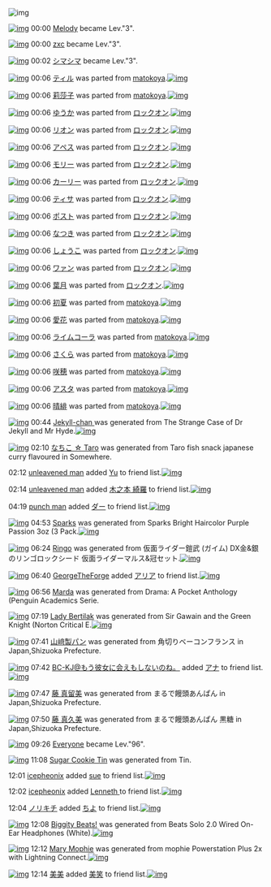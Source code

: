 ![img](http://gdrive-cdn.herokuapp.com/get/0B-nxIpt4DE2TdGhPalFPcFpSY0E/512px-barcode.png)

[![img](http://www.deviantsart.com/3am0egs.jpeg)](http://www.barcodekanojo.com/user/262232/Melody) 00:00 [Melody](http://www.barcodekanojo.com/user/262232/Melody) became Lev."3".

[![img](http://www.deviantsart.com/3pg3gvq.jpeg)](http://www.barcodekanojo.com/user/272503/zxc) 00:00 [zxc](http://www.barcodekanojo.com/user/272503/zxc) became Lev."3".

[![img](http://www.deviantsart.com/dd3k0g.jpeg)](http://www.barcodekanojo.com/user/372780/%E3%82%B7%E3%83%9E%E3%82%B7%E3%83%9E) 00:02 [シマシマ](http://www.barcodekanojo.com/user/372780/%E3%82%B7%E3%83%9E%E3%82%B7%E3%83%9E) became Lev."3".

[![img](http://www.deviantsart.com/3202tdg.png)](http://www.barcodekanojo.com/kanojo/1478486/%E3%83%86%E3%82%A3%E3%83%AB) 00:06 [ティル](http://www.barcodekanojo.com/kanojo/1478486/%E3%83%86%E3%82%A3%E3%83%AB) was parted from [matokoya](http://www.barcodekanojo.com/kanojo/1478486/%E3%83%86%E3%82%A3%E3%83%AB).[![img](http://www.deviantsart.com/2qe0j45.jpeg)](http://www.barcodekanojo.com/user/24932/matokoya) 

[![img](http://www.deviantsart.com/1f866dd.png)](http://www.barcodekanojo.com/kanojo/2269136/%E8%8E%89%E8%8E%8E%E5%AD%90) 00:06 [莉莎子](http://www.barcodekanojo.com/kanojo/2269136/%E8%8E%89%E8%8E%8E%E5%AD%90) was parted from [matokoya](http://www.barcodekanojo.com/kanojo/2269136/%E8%8E%89%E8%8E%8E%E5%AD%90).[![img](http://www.deviantsart.com/2qe0j45.jpeg)](http://www.barcodekanojo.com/user/24932/matokoya) 

[![img](http://www.deviantsart.com/eam1nt.png)](http://www.barcodekanojo.com/kanojo/2537392/%E3%82%86%E3%81%86%E3%81%8B) 00:06 [ゆうか](http://www.barcodekanojo.com/kanojo/2537392/%E3%82%86%E3%81%86%E3%81%8B) was parted from [ロックオン](http://www.barcodekanojo.com/kanojo/2537392/%E3%82%86%E3%81%86%E3%81%8B).[![img](http://www.deviantsart.com/2musf1g.jpeg)](http://www.barcodekanojo.com/user/241643/%E3%83%AD%E3%83%83%E3%82%AF%E3%82%AA%E3%83%B3) 

[![img](http://www.deviantsart.com/3c0e7h1.png)](http://www.barcodekanojo.com/kanojo/2524515/%E3%83%AA%E3%82%AA%E3%83%B3) 00:06 [リオン](http://www.barcodekanojo.com/kanojo/2524515/%E3%83%AA%E3%82%AA%E3%83%B3) was parted from [ロックオン](http://www.barcodekanojo.com/kanojo/2524515/%E3%83%AA%E3%82%AA%E3%83%B3).[![img](http://www.deviantsart.com/2musf1g.jpeg)](http://www.barcodekanojo.com/user/241643/%E3%83%AD%E3%83%83%E3%82%AF%E3%82%AA%E3%83%B3) 

[![img](http://www.deviantsart.com/3oofdj8.png)](http://www.barcodekanojo.com/kanojo/2535227/%E3%82%A2%E3%83%9A%E3%82%B9) 00:06 [アペス](http://www.barcodekanojo.com/kanojo/2535227/%E3%82%A2%E3%83%9A%E3%82%B9) was parted from [ロックオン](http://www.barcodekanojo.com/kanojo/2535227/%E3%82%A2%E3%83%9A%E3%82%B9).[![img](http://www.deviantsart.com/2musf1g.jpeg)](http://www.barcodekanojo.com/user/241643/%E3%83%AD%E3%83%83%E3%82%AF%E3%82%AA%E3%83%B3) 

[![img](http://www.deviantsart.com/vq8ehg.png)](http://www.barcodekanojo.com/kanojo/2538050/%E3%83%A2%E3%83%AA%E3%83%BC) 00:06 [モリー](http://www.barcodekanojo.com/kanojo/2538050/%E3%83%A2%E3%83%AA%E3%83%BC) was parted from [ロックオン](http://www.barcodekanojo.com/kanojo/2538050/%E3%83%A2%E3%83%AA%E3%83%BC).[![img](http://www.deviantsart.com/2musf1g.jpeg)](http://www.barcodekanojo.com/user/241643/%E3%83%AD%E3%83%83%E3%82%AF%E3%82%AA%E3%83%B3) 

[![img](http://www.deviantsart.com/16il9tf.png)](http://www.barcodekanojo.com/kanojo/2819335/%E3%82%AB%E3%83%BC%E3%83%AA%E3%83%BC) 00:06 [カーリー](http://www.barcodekanojo.com/kanojo/2819335/%E3%82%AB%E3%83%BC%E3%83%AA%E3%83%BC) was parted from [ロックオン](http://www.barcodekanojo.com/kanojo/2819335/%E3%82%AB%E3%83%BC%E3%83%AA%E3%83%BC).[![img](http://www.deviantsart.com/2musf1g.jpeg)](http://www.barcodekanojo.com/user/241643/%E3%83%AD%E3%83%83%E3%82%AF%E3%82%AA%E3%83%B3) 

[![img](http://www.deviantsart.com/1kn7r95.png)](http://www.barcodekanojo.com/kanojo/2807459/%E3%83%86%E3%82%A3%E3%82%B5) 00:06 [ティサ](http://www.barcodekanojo.com/kanojo/2807459/%E3%83%86%E3%82%A3%E3%82%B5) was parted from [ロックオン](http://www.barcodekanojo.com/kanojo/2807459/%E3%83%86%E3%82%A3%E3%82%B5).[![img](http://www.deviantsart.com/2musf1g.jpeg)](http://www.barcodekanojo.com/user/241643/%E3%83%AD%E3%83%83%E3%82%AF%E3%82%AA%E3%83%B3) 

[![img](http://www.deviantsart.com/1f2tu37.png)](http://www.barcodekanojo.com/kanojo/19958/%E3%83%9D%E3%82%B9%E3%83%88) 00:06 [ポスト](http://www.barcodekanojo.com/kanojo/19958/%E3%83%9D%E3%82%B9%E3%83%88) was parted from [ロックオン](http://www.barcodekanojo.com/kanojo/19958/%E3%83%9D%E3%82%B9%E3%83%88).[![img](http://www.deviantsart.com/2musf1g.jpeg)](http://www.barcodekanojo.com/user/241643/%E3%83%AD%E3%83%83%E3%82%AF%E3%82%AA%E3%83%B3) 

[![img](http://www.deviantsart.com/2n0mvnd.png)](http://www.barcodekanojo.com/kanojo/2544337/%E3%81%AA%E3%81%A4%E3%81%8D) 00:06 [なつき](http://www.barcodekanojo.com/kanojo/2544337/%E3%81%AA%E3%81%A4%E3%81%8D) was parted from [ロックオン](http://www.barcodekanojo.com/kanojo/2544337/%E3%81%AA%E3%81%A4%E3%81%8D).[![img](http://www.deviantsart.com/2musf1g.jpeg)](http://www.barcodekanojo.com/user/241643/%E3%83%AD%E3%83%83%E3%82%AF%E3%82%AA%E3%83%B3) 

[![img](http://www.deviantsart.com/17hcg0p.png)](http://www.barcodekanojo.com/kanojo/2617152/%E3%81%97%E3%82%87%E3%81%86%E3%81%93) 00:06 [しょうこ](http://www.barcodekanojo.com/kanojo/2617152/%E3%81%97%E3%82%87%E3%81%86%E3%81%93) was parted from [ロックオン](http://www.barcodekanojo.com/kanojo/2617152/%E3%81%97%E3%82%87%E3%81%86%E3%81%93).[![img](http://www.deviantsart.com/2musf1g.jpeg)](http://www.barcodekanojo.com/user/241643/%E3%83%AD%E3%83%83%E3%82%AF%E3%82%AA%E3%83%B3) 

[![img](http://www.deviantsart.com/1to2sb9.png)](http://www.barcodekanojo.com/kanojo/2527855/%E3%83%AF%E3%82%A1%E3%83%B3) 00:06 [ワァン](http://www.barcodekanojo.com/kanojo/2527855/%E3%83%AF%E3%82%A1%E3%83%B3) was parted from [ロックオン](http://www.barcodekanojo.com/kanojo/2527855/%E3%83%AF%E3%82%A1%E3%83%B3).[![img](http://www.deviantsart.com/2musf1g.jpeg)](http://www.barcodekanojo.com/user/241643/%E3%83%AD%E3%83%83%E3%82%AF%E3%82%AA%E3%83%B3) 

[![img](http://www.deviantsart.com/j6tf54.png)](http://www.barcodekanojo.com/kanojo/261387/%E8%91%89%E6%9C%88) 00:06 [葉月](http://www.barcodekanojo.com/kanojo/261387/%E8%91%89%E6%9C%88) was parted from [ロックオン](http://www.barcodekanojo.com/kanojo/261387/%E8%91%89%E6%9C%88).[![img](http://www.deviantsart.com/2musf1g.jpeg)](http://www.barcodekanojo.com/user/241643/%E3%83%AD%E3%83%83%E3%82%AF%E3%82%AA%E3%83%B3) 

[![img](http://www.deviantsart.com/34skg9.png)](http://www.barcodekanojo.com/kanojo/3072131/%E5%88%9D%E5%A4%8F) 00:06 [初夏](http://www.barcodekanojo.com/kanojo/3072131/%E5%88%9D%E5%A4%8F) was parted from [matokoya](http://www.barcodekanojo.com/kanojo/3072131/%E5%88%9D%E5%A4%8F).[![img](http://www.deviantsart.com/2qe0j45.jpeg)](http://www.barcodekanojo.com/user/24932/matokoya) 

[![img](http://www.deviantsart.com/1kv8fha.png)](http://www.barcodekanojo.com/kanojo/1305743/%E6%84%9B%E8%8A%B1) 00:06 [愛花](http://www.barcodekanojo.com/kanojo/1305743/%E6%84%9B%E8%8A%B1) was parted from [matokoya](http://www.barcodekanojo.com/kanojo/1305743/%E6%84%9B%E8%8A%B1).[![img](http://www.deviantsart.com/2qe0j45.jpeg)](http://www.barcodekanojo.com/user/24932/matokoya) 

[![img](http://www.deviantsart.com/28gcqbc.png)](http://www.barcodekanojo.com/kanojo/2345493/%E3%83%A9%E3%82%A4%E3%83%A0%E3%82%B3%E3%83%BC%E3%83%A9) 00:06 [ライムコーラ](http://www.barcodekanojo.com/kanojo/2345493/%E3%83%A9%E3%82%A4%E3%83%A0%E3%82%B3%E3%83%BC%E3%83%A9) was parted from [matokoya](http://www.barcodekanojo.com/kanojo/2345493/%E3%83%A9%E3%82%A4%E3%83%A0%E3%82%B3%E3%83%BC%E3%83%A9).[![img](http://www.deviantsart.com/2qe0j45.jpeg)](http://www.barcodekanojo.com/user/24932/matokoya) 

[![img](http://www.deviantsart.com/1n7ncrj.png)](http://www.barcodekanojo.com/kanojo/340459/%E3%81%95%E3%81%8F%E3%82%89) 00:06 [さくら](http://www.barcodekanojo.com/kanojo/340459/%E3%81%95%E3%81%8F%E3%82%89) was parted from [matokoya](http://www.barcodekanojo.com/kanojo/340459/%E3%81%95%E3%81%8F%E3%82%89).[![img](http://www.deviantsart.com/2qe0j45.jpeg)](http://www.barcodekanojo.com/user/24932/matokoya) 

[![img](http://www.deviantsart.com/37a4uc8.png)](http://www.barcodekanojo.com/kanojo/2919799/%E5%92%B2%E7%A9%82) 00:06 [咲穂](http://www.barcodekanojo.com/kanojo/2919799/%E5%92%B2%E7%A9%82) was parted from [matokoya](http://www.barcodekanojo.com/kanojo/2919799/%E5%92%B2%E7%A9%82).[![img](http://www.deviantsart.com/2qe0j45.jpeg)](http://www.barcodekanojo.com/user/24932/matokoya) 

[![img](http://www.deviantsart.com/2oinhms.png)](http://www.barcodekanojo.com/kanojo/1032280/%E3%82%A2%E3%82%B9%E3%82%BF) 00:06 [アスタ](http://www.barcodekanojo.com/kanojo/1032280/%E3%82%A2%E3%82%B9%E3%82%BF) was parted from [matokoya](http://www.barcodekanojo.com/kanojo/1032280/%E3%82%A2%E3%82%B9%E3%82%BF).[![img](http://www.deviantsart.com/2qe0j45.jpeg)](http://www.barcodekanojo.com/user/24932/matokoya) 

[![img](http://www.deviantsart.com/10h7ba9.png)](http://www.barcodekanojo.com/kanojo/3011677/%E6%99%B4%E7%B7%8B) 00:06 [晴緋](http://www.barcodekanojo.com/kanojo/3011677/%E6%99%B4%E7%B7%8B) was parted from [matokoya](http://www.barcodekanojo.com/kanojo/3011677/%E6%99%B4%E7%B7%8B).[![img](http://www.deviantsart.com/2qe0j45.jpeg)](http://www.barcodekanojo.com/user/24932/matokoya) 

[![img](http://www.deviantsart.com/1uvqjo2.png)](http://www.barcodekanojo.com/kanojo/3191474/Jekyll-chan%20) 00:44 [Jekyll-chan ](http://www.barcodekanojo.com/kanojo/3191474/Jekyll-chan%20) was generated from The Strange Case of Dr Jekyll and Mr Hyde.[![img](http://www.deviantsart.com/2vi57ff.jpeg)](http://www.barcodekanojo.com/product_images/barcode/6015899/1420731863/The%20Strange%20Case%20of%20Dr%20Jekyll%20and%20Mr%20Hyde.jpg) 

[![img](http://www.deviantsart.com/2n5980o.png)](http://www.barcodekanojo.com/kanojo/3191475/%E3%81%AA%E3%81%A1%E3%81%93%20%E2%98%86%20Taro) 02:10 [なちこ ☆ Taro](http://www.barcodekanojo.com/kanojo/3191475/%E3%81%AA%E3%81%A1%E3%81%93%20%E2%98%86%20Taro) was generated from Taro fish snack japanese curry flavoured in Somewhere.

02:12 [unleavened man](http://www.barcodekanojo.com/user/499578/unleavened%20man) added [Yu](http://www.barcodekanojo.com/kanojo/53646/Yu) to friend list.[![img](http://www.deviantsart.com/32u9mcg.png)](http://www.barcodekanojo.com/kanojo/53646/Yu) 

02:14 [unleavened man](http://www.barcodekanojo.com/user/499578/unleavened%20man) added [木之本 綺羅](http://www.barcodekanojo.com/kanojo/2881566/%E6%9C%A8%E4%B9%8B%E6%9C%AC%20%E7%B6%BA%E7%BE%85) to friend list.[![img](http://www.deviantsart.com/1nc4n4a.png)](http://www.barcodekanojo.com/kanojo/2881566/%E6%9C%A8%E4%B9%8B%E6%9C%AC%20%E7%B6%BA%E7%BE%85) 

04:19 [punch man](http://www.barcodekanojo.com/user/499580/punch%20man) added [ダー](http://www.barcodekanojo.com/kanojo/506814/%E3%83%80%E3%83%BC) to friend list.[![img](http://www.deviantsart.com/3t9vrg0.png)](http://www.barcodekanojo.com/kanojo/506814/%E3%83%80%E3%83%BC) 

[![img](http://www.deviantsart.com/4jvpqn.png)](http://www.barcodekanojo.com/kanojo/3191476/Sparks) 04:53 [Sparks](http://www.barcodekanojo.com/kanojo/3191476/Sparks) was generated from Sparks Bright Haircolor Purple Passion 3oz (3 Pack.[![img](http://www.deviantsart.com/3q33m8b.jpeg)](http://www.barcodekanojo.com/product_images/barcode/6015904/1420746739/50x50xSparks,P20Bright,P20Haircolor,P20Purple,P20Passion,P203oz,P20,P283,P20Pack.jpg,qw=88,ah=88.pagespeed.ic.xeI32lOFQW.jpg) 

[![img](http://www.deviantsart.com/v565m5.png)](http://www.barcodekanojo.com/kanojo/3191477/Ringo) 06:24 [Ringo](http://www.barcodekanojo.com/kanojo/3191477/Ringo) was generated from 仮面ライダー鎧武 (ガイム) DX金&amp;銀のリンゴロックシード 仮面ライダーマルス&amp;冠セット.[![img](http://www.deviantsart.com/3cocsle.jpeg)](http://www.barcodekanojo.com/product_images/barcode/6015905/1420752234/%E4%BB%AE%E9%9D%A2%E3%83%A9%E3%82%A4%E3%83%80%E3%83%BC%E9%8E%A7%E6%AD%A6%20%28%E3%82%AC%E3%82%A4%E3%83%A0%29%20DX%E9%87%91%26%E9%8A%80%E3%81%AE%E3%83%AA%E3%83%B3%E3%82%B4%E3%83%AD%E3%83%83%E3%82%AF%E3%82%B7%E3%83%BC%E3%83%89%20%E4%BB%AE%E9%9D%A2%E3%83%A9%E3%82%A4%E3%83%80%E3%83%BC%E3%83%9E%E3%83%AB%E3%82%B9%26%E5%86%A0%E3%82%BB%E3%83%83%E3%83%88.jpg) 

[![img](http://www.deviantsart.com/jnp985.jpeg)](http://www.barcodekanojo.com/user/261025/GeorgeTheForge) 06:40 [GeorgeTheForge](http://www.barcodekanojo.com/user/261025/GeorgeTheForge) added [アリア](http://www.barcodekanojo.com/kanojo/1727820/%E3%82%A2%E3%83%AA%E3%82%A2) to friend list.[![img](http://www.deviantsart.com/25bjv3n.png)](http://www.barcodekanojo.com/kanojo/1727820/%E3%82%A2%E3%83%AA%E3%82%A2) 

[![img](http://www.deviantsart.com/13muiho.png)](http://www.barcodekanojo.com/kanojo/3191478/Marda) 06:56 [Marda](http://www.barcodekanojo.com/kanojo/3191478/Marda) was generated from Drama: A Pocket Anthology (Penguin Academics Serie.

[![img](http://www.deviantsart.com/3j5oijs.png)](http://www.barcodekanojo.com/kanojo/3191479/Lady%20Bertilak) 07:19 [Lady Bertilak](http://www.barcodekanojo.com/kanojo/3191479/Lady%20Bertilak) was generated from Sir Gawain and the Green Knight (Norton Critical E.[![img](http://www.deviantsart.com/2qg5jrs.jpeg)](http://www.barcodekanojo.com/product_images/barcode/6015908/1420755527/Sir%20Gawain%20and%20the%20Green%20Knight%20%28Norton%20Critical%20E.jpg) 

[![img](http://www.deviantsart.com/197vqd4.png)](http://www.barcodekanojo.com/kanojo/3191480/%E5%B1%B1%EF%A8%91%E8%A3%BD%E3%83%91%E3%83%B3) 07:41 [山﨑製パン](http://www.barcodekanojo.com/kanojo/3191480/%E5%B1%B1%EF%A8%91%E8%A3%BD%E3%83%91%E3%83%B3) was generated from 角切りベーコンフランス in Japan,Shizuoka Prefecture.

[![img](http://www.deviantsart.com/2l905sv.jpeg)](http://www.barcodekanojo.com/user/276669/BC-KJ%40%E3%82%82%E3%81%86%E5%BD%BC%E5%A5%B3%E3%81%AB%E4%BC%9A%E3%81%88%E3%82%82%E3%81%97%E3%81%AA%E3%81%84%E3%81%AE%E3%81%AD%E3%80%82) 07:42 [BC-KJ@もう彼女に会えもしないのね。](http://www.barcodekanojo.com/user/276669/BC-KJ%40%E3%82%82%E3%81%86%E5%BD%BC%E5%A5%B3%E3%81%AB%E4%BC%9A%E3%81%88%E3%82%82%E3%81%97%E3%81%AA%E3%81%84%E3%81%AE%E3%81%AD%E3%80%82) added [アナ](http://www.barcodekanojo.com/kanojo/3191253/%E3%82%A2%E3%83%8A) to friend list.[![img](http://www.deviantsart.com/2uspk7f.png)](http://www.barcodekanojo.com/kanojo/3191253/%E3%82%A2%E3%83%8A) 

[![img](http://www.deviantsart.com/rdp6ls.png)](http://www.barcodekanojo.com/kanojo/3191481/%E8%97%A4%20%E7%9C%9F%E7%95%99%E7%BE%8E) 07:47 [藤 真留美](http://www.barcodekanojo.com/kanojo/3191481/%E8%97%A4%20%E7%9C%9F%E7%95%99%E7%BE%8E) was generated from まるで饅頭あんぱん in Japan,Shizuoka Prefecture.

[![img](http://www.deviantsart.com/2isof25.png)](http://www.barcodekanojo.com/kanojo/3191482/%E8%97%A4%20%E7%9C%9F%E4%B9%85%E7%BE%8E) 07:50 [藤 真久美](http://www.barcodekanojo.com/kanojo/3191482/%E8%97%A4%20%E7%9C%9F%E4%B9%85%E7%BE%8E) was generated from まるで饅頭あんぱん 黒糖 in Japan,Shizuoka Prefecture.

[![img](http://www.deviantsart.com/3cp16cr.jpeg)](http://www.barcodekanojo.com/user/229080/Everyone) 09:26 [Everyone](http://www.barcodekanojo.com/user/229080/Everyone) became Lev."96".

[![img](http://www.deviantsart.com/c48ppk.png)](http://www.barcodekanojo.com/kanojo/3191483/Sugar%20Cookie%20Tin) 11:08 [Sugar Cookie Tin](http://www.barcodekanojo.com/kanojo/3191483/Sugar%20Cookie%20Tin) was generated from Tin.

12:01 [icepheonix](http://www.barcodekanojo.com/user/499586/icepheonix) added [sue](http://www.barcodekanojo.com/kanojo/2323310/sue) to friend list.[![img](http://www.deviantsart.com/sstc1e.png)](http://www.barcodekanojo.com/kanojo/2323310/sue) 

12:02 [icepheonix](http://www.barcodekanojo.com/user/499586/icepheonix) added [Lenneth ](http://www.barcodekanojo.com/kanojo/2606412/Lenneth%20) to friend list.[![img](http://www.deviantsart.com/30oun2.png)](http://www.barcodekanojo.com/kanojo/2606412/Lenneth%20) 

12:04 [ノリキチ](http://www.barcodekanojo.com/user/499587/%E3%83%8E%E3%83%AA%E3%82%AD%E3%83%81) added [ちよ](http://www.barcodekanojo.com/kanojo/2731266/%E3%81%A1%E3%82%88) to friend list.[![img](http://www.deviantsart.com/1199mbs.png)](http://www.barcodekanojo.com/kanojo/2731266/%E3%81%A1%E3%82%88) 

[![img](http://www.deviantsart.com/osing.png)](http://www.barcodekanojo.com/kanojo/3191484/Biggity%20Beats%21) 12:08 [Biggity Beats!](http://www.barcodekanojo.com/kanojo/3191484/Biggity%20Beats%21) was generated from Beats Solo 2.0 Wired On-Ear Headphones (White).[![img](http://www.deviantsart.com/1ht5u7r.jpeg)](http://www.barcodekanojo.com/product_images/barcode/6015917/1420772840/Beats%20Solo%202.0%20Wired%20On-Ear%20Headphones%20%28White%29.jpg) 

[![img](http://www.deviantsart.com/e52ofa.png)](http://www.barcodekanojo.com/kanojo/3191485/Mary%20Mophie) 12:12 [Mary Mophie](http://www.barcodekanojo.com/kanojo/3191485/Mary%20Mophie) was generated from mophie Powerstation Plus 2x with Lightning Connect.[![img](http://www.deviantsart.com/3jfohrs.jpeg)](http://www.barcodekanojo.com/product_images/barcode/6015918/1420773083/50x50xmophie,P20Powerstation,P20Plus,P202x,P20with,P20Lightning,P20Connect.jpg,qw=88,ah=88.pagespeed.ic.nHS5uQkNfU.jpg) 

[![img](http://www.deviantsart.com/30clr6m.jpeg)](http://www.barcodekanojo.com/user/499589/%E7%BE%8E%E7%BE%8E) 12:14 [美美](http://www.barcodekanojo.com/user/499589/%E7%BE%8E%E7%BE%8E) added [美笑](http://www.barcodekanojo.com/kanojo/1963740/%E7%BE%8E%E7%AC%91) to friend list.[![img](http://www.deviantsart.com/24emlb2.png)](http://www.barcodekanojo.com/kanojo/1963740/%E7%BE%8E%E7%AC%91) 

